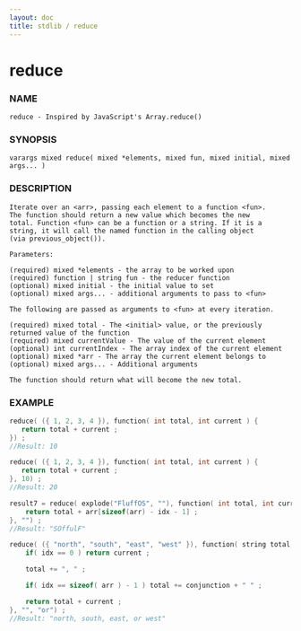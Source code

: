 ```yaml
---
layout: doc
title: stdlib / reduce
---
```

# reduce

### NAME

    reduce - Inspired by JavaScript's Array.reduce()

### SYNOPSIS

    varargs mixed reduce( mixed *elements, mixed fun, mixed initial, mixed args... )

### DESCRIPTION

    Iterate over an <arr>, passing each element to a function <fun>.
    The function should return a new value which becomes the new
    total. Function <fun> can be a function or a string. If it is a
    string, it will call the named function in the calling object
    (via previous_object()).

    Parameters:

    (required) mixed *elements - the array to be worked upon
    (required) function | string fun - the reducer function
    (optional) mixed initial - the initial value to set
    (optional) mixed args... - additional arguments to pass to <fun>

    The following are passed as arguments to <fun> at every iteration.

    (required) mixed total - The <initial> value, or the previously returned value of the function
    (required) mixed currentValue - The value of the current element
    (optional) int currentIndex - The array index of the current element
    (optional) mixed *arr - The array the current element belongs to
    (optional) mixed args... - Additional arguments

    The function should return what will become the new total.

### EXAMPLE
```c
reduce( ({ 1, 2, 3, 4 }), function( int total, int current ) {
   return total + current ;
}) ;
//Result: 10
```

```c
reduce( ({ 1, 2, 3, 4 }), function( int total, int current ) {
   return total + current ;
}, 10) ;
//Result: 20
```

```c
result7 = reduce( explode("FluffOS", ""), function( int total, int current, int idx, int* arr ) {
    return total + arr[sizeof(arr) - idx - 1] ;
}, "") ;
//Result: "SOffulF"
```

```c
reduce( ({ "north", "south", "east", "west" }), function( string total, string current, int idx, string* arr, string conjunction ) {
    if( idx == 0 ) return current ;

    total += ", " ;

    if( idx == sizeof( arr ) - 1 ) total += conjunction + " " ;

    return total + current ;
}, "", "or") ;
//Result: "north, south, east, or west"
```
